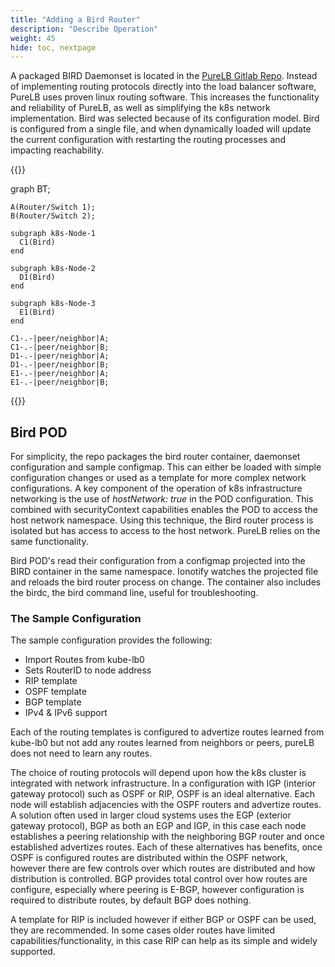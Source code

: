 ```yaml
---
title: "Adding a Bird Router"
description: "Describe Operation"
weight: 45
hide: toc, nextpage
---
```



  A packaged BIRD Daemonset is located in the [PureLB Gitlab Repo](https://gitlab.com/purelb/bird_router).  Instead of implementing routing protocols directly into the load balancer software, PureLB uses proven linux routing software.  This increases the functionality and reliability of PureLB, as well as simplifying the k8s network implementation.  Bird was selected because of its configuration model.  Bird is configured from a single file, and when dynamically loaded will update the current configuration with restarting the routing processes and impacting reachability.

{{<mermaid align="center">}}

  graph BT;

    A(Router/Switch 1);
    B(Router/Switch 2);

    subgraph k8s-Node-1
      C1(Bird)
    end

    subgraph k8s-Node-2
      D1(Bird)
    end

    subgraph k8s-Node-3
      E1(Bird)
    end

    C1-.-|peer/neighbor|A;
    C1-.-|peer/neighbor|B;
    D1-.-|peer/neighbor|A;
    D1-.-|peer/neighbor|B;
    E1-.-|peer/neighbor|A;
    E1-.-|peer/neighbor|B;


{{</mermaid>}}

## Bird POD
For simplicity, the repo packages the bird router container, daemonset configuration and sample configmap.  This can either be loaded with simple configuration changes or used as a template for more complex network configurations.  A key component of the operation of k8s infrastructure networking is the use of _hostNetwork: true_ in the POD configuration.  This combined with securityContext capabilities enables the POD to access the host network namespace. Using this technique, the Bird router process is isolated but has access to access to the host network.  PureLB relies on the same functionality.

Bird POD's read their configuration from a configmap projected into the BIRD container in the same namespace.  Ionotify watches the projected file and reloads the bird router process on change.  The container also includes the birdc, the bird command line, useful for troubleshooting.


### The Sample Configuration
The sample configuration provides the following:

* Import Routes from kube-lb0
* Sets RouterID to node address
* RIP template
* OSPF template
* BGP template
* IPv4 & IPv6 support

Each of the routing templates is configured to advertize routes learned from kube-lb0 but not add any routes learned from neighbors or peers, pureLB does not need to learn any routes. 

The choice of routing protocols will depend upon how the k8s cluster is integrated with  network infrastructure.  In a configuration with IGP (interior gateway protocol) such as OSPF or RIP, OSPF is an ideal alternative.  Each node will establish adjacencies with the OSPF routers and advertize routes.  A solution often used in larger cloud systems uses the EGP (exterior gateway protocol), BGP as both an EGP and IGP, in this case each node establishes a peering relationship with the neighboring BGP router and once established advertizes routes.  Each of these alternatives has benefits, once OSPF is configured routes are distributed within the OSPF network, however there are few controls over which routes are distributed and how distribution is controlled.  BGP provides total control over how routes are configure, especially where peering is E-BGP, however configuration is required to distribute routes, by default BGP does nothing.  

A template for RIP is included however if either BGP or OSPF can be used, they are recommended.  In some cases older routes have limited capabilities/functionality, in this case RIP can help as its simple and widely supported.





